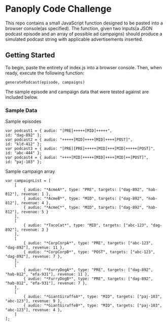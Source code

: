 # Panoply Code Challenge

This repo contains a small JavaScript function designed to be pasted into a browser console(as specified).
The function, given two inputs(a JSON podcast episode and an array of possible ad campaigns) should produce 
a simulated podcast string with applicable advertisements inserted.

## Getting Started

To begin, paste the entirety of index.js into a browser console. Then, when ready, execute the following function:

```
generatePodcast(episode, campaigns)
```

The sample episode and campaign data that were tested against are included below.

### Sample Data

Sample episodes

```
var podcast1 = { audio: "[PRE]+++++[MID]+++++",                      id: "dag-892" };
var podcast2 = { audio: "+++++[MID]++++[MID]++++[POST]",             id: "kld-412" };
var podcast3 = { audio: "[PRE][PRE]+++++[MID]+++[MID]+++++[POST]",   id: "abc-444" };
var podcast4 = { audio: "++++[MID]+++++[MID]++++[MID]++[POST]",      id: "paj-103" };
```

Sample campaign array

```
var campaignList = [ 
    [
        { audio: "*AcmeA*", type: "PRE", targets: ["dag-892", "hab-812"], revenue: 1 },
        { audio: "*AcmeB*", type: "MID", targets: ["dag-892", "hab-812"], revenue: 4 },
        { audio: "*AcmeC*", type: "MID", targets: ["dag-892", "hab-812"], revenue: 5 }
    ],
    [
        { audio: "*TacoCat*", type: "MID", targets: ["abc-123", "dag-892"], revenue: 3 }
    ],
    [
        { audio: "*CorpCorpA*", type: "PRE", targets: ["abc-123", "dag-892"], revenue: 11 },
        { audio: "*CorpCorpB*", type: "POST", targets: ["abc-123", "dag-892"], revenue: 7 },
    ],
    [
        { audio: "*FurryDogA*", type: "PRE", targets: ["dag-892", "hab-812", "efa-931"], revenue: 11 },
        { audio: "*FurryDogB*", type: "PRE", targets: ["dag-892", "hab-812", "efa-931"], revenue: 7 },
    ],
    [
        { audio: "*GiantGiraffeA*", type: "MID", targets: ["paj-103", "abc-123"], revenue: 9 },
        { audio: "*GiantGiraffeB*", type: "MID", targets: ["paj-103", "abc-123"], revenue: 4 },
    ]
];
```